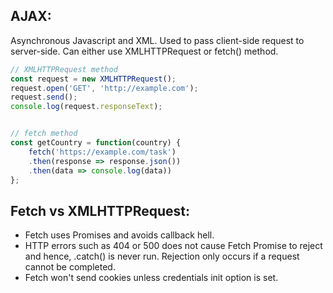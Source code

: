 ## AJAX:
Asynchronous Javascript and XML. Used to pass client-side request to server-side. Can either use XMLHTTPRequest or fetch() method.

```javascript
// XMLHTTPRequest method
const request = new XMLHTTPRequest();
request.open('GET', 'http://example.com');
request.send();
console.log(request.responseText);


// fetch method
const getCountry = function(country) {
    fetch('https://example.com/task')
    .then(response => response.json())
    .then(data => console.log(data))
};
```

## Fetch vs XMLHTTPRequest:
- Fetch uses  Promises and avoids callback hell.
- HTTP errors such as 404 or 500 does not cause Fetch Promise to reject and hence, .catch() is never run. Rejection only occurs if a request cannot be completed.
- Fetch won't send cookies unless credentials init option is set.


